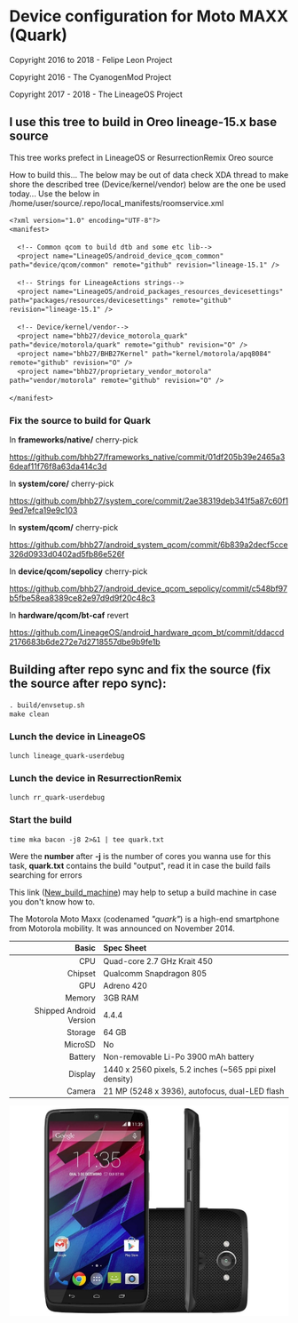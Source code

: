 # Device configuration for Moto MAXX (Quark)

Copyright 2016 to 2018 - Felipe Leon Project

Copyright 2016 - The CyanogenMod Project

Copyright 2017 - 2018 - The LineageOS   Project

## I use this tree to build in Oreo lineage-15.x base source

This tree works prefect in LineageOS or ResurrectionRemix Oreo source

How to build this...
The below may be out of data check XDA thread to make shore the described tree (Device/kernel/vendor) below are the one be used today...
Use the below in /home/user/source/.repo/local_manifests/roomservice.xml

	<?xml version="1.0" encoding="UTF-8"?>
	<manifest>
	
	  <!-- Common qcom to build dtb and some etc lib-->
	  <project name="LineageOS/android_device_qcom_common" path="device/qcom/common" remote="github" revision="lineage-15.1" />
	
	  <!-- Strings for LineageActions strings-->
	  <project name="LineageOS/android_packages_resources_devicesettings" path="packages/resources/devicesettings" remote="github" revision="lineage-15.1" />
	
	  <!-- Device/kernel/vendor-->
	  <project name="bhb27/device_motorola_quark" path="device/motorola/quark" remote="github" revision="O" />
	  <project name="bhb27/BHB27Kernel" path="kernel/motorola/apq8084" remote="github" revision="O" />
	  <project name="bhb27/proprietary_vendor_motorola" path="vendor/motorola" remote="github" revision="O" />

	</manifest>

### Fix the source to build for Quark

In **frameworks/native/** cherry-pick

https://github.com/bhb27/frameworks_native/commit/01df205b39e2465a36deaf11f76f8a63da414c3d

In **system/core/** cherry-pick

https://github.com/bhb27/system_core/commit/2ae38319deb341f5a87c60f19ed7efca19e9c103

In **system/qcom/** cherry-pick

https://github.com/bhb27/android_system_qcom/commit/6b839a2decf5cce326d0933d0402ad5fb86e526f

In **device/qcom/sepolicy** cherry-pick

https://github.com/bhb27/android_device_qcom_sepolicy/commit/c548bf97b5fbe58ea8389ce82e97d9d9f20c48c3

In **hardware/qcom/bt-caf** revert

https://github.com/LineageOS/android_hardware_qcom_bt/commit/ddaccd2176683b6de272e7d2718557dbe9b9fe1b

## Building after repo sync and fix the source (fix the source after repo sync):

	. build/envsetup.sh 
	make clean

### Lunch the device in LineageOS

	lunch lineage_quark-userdebug

### Lunch the device in ResurrectionRemix

	lunch rr_quark-userdebug

### Start the build

	time mka bacon -j8 2>&1 | tee quark.txt

Were the **number** after **-j** is the number of cores you wanna use for this task, **quark.txt** contains the build "output", read it in case the build fails searching for errors

This link ([New_build_machine](https://github.com/bhb27/scripts/blob/master/etc/new_machine.md#apt-get-install-start)) may help to setup a build machine in case you don't know how to.

The Motorola Moto Maxx (codenamed _"quark"_) is a high-end smartphone from Motorola mobility.
It was announced on November 2014.

Basic   | Spec Sheet
-------:|:-------------------------
CPU     | Quad-core 2.7 GHz Krait 450
Chipset | Qualcomm Snapdragon 805
GPU     | Adreno 420
Memory  | 3GB RAM
Shipped Android Version | 4.4.4
Storage | 64 GB
MicroSD | No
Battery | Non-removable Li-Po 3900 mAh battery
Display | 1440 x 2560 pixels, 5.2 inches (~565 ppi pixel density)
Camera  | 21 MP (5248 x 3936), autofocus, dual-LED flash


![MOTO MAXX](https://raw.githubusercontent.com/bhb27/scripts/f45458e4bc40dcc6d71ed933d49dad01a3b63f4b/etc/images/moto-maxx.jpg "MOTO MAXX")
